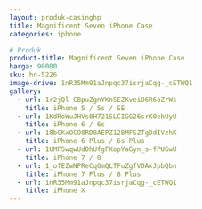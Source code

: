 ```yaml
---
layout: produk-casinghp
title: Magnificent Seven iPhone Case
categories: iphone

# Produk
product-title: Magnificent Seven iPhone Case
harga: 90000
sku: hn-5226
image-drive: 1nR35Mm91aJnpqc37isrjaCqg-_cETWQ1
gallery:
  - url: 1r2jQl-CBpuZgnYKnSEZKveiO6R6oZrWs
    title: iPhone 5 / 5s / SE
  - url: 1KdRoWuJHVs0H721SLCIGG26srK0ehUyU
    title: iPhone 6 / 6s
  - url: 18bCKxOCO8RD8AEPZ12BMFSZTgDdIVzhK
    title: iPhone 6 Plus / 6s Plus
  - url: 1UMFSwqwUdOhUfgFKopYaGyn_s-fPUGwU
    title: iPhone 7 / 8
  - url: 1_ofEZwNPReCqGmQLTFuZgfVOAxJpbQbn
    title: iPhone 7 Plus / 8 Plus
  - url: 1nR35Mm91aJnpqc37isrjaCqg-_cETWQ1
    title: iPhone X
---
```

